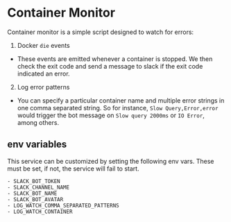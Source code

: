 # Container Monitor

Container monitor is a simple script designed to watch for errors:

1. Docker `die` events
- These events are emitted whenever a container is stopped. We then check the exit code and send a message to slack if the exit code indicated an error.
2. Log error patterns
- You can specify a particular container name and multiple error strings in one comma separated string. So for instance, `Slow Query,Error,error` would trigger the bot message on `Slow query 2000ms` or `IO Error`, among others.

## env variables 

This service can be customized by setting the following env vars. These must be set, if not, the service will fail to start.

```
- SLACK_BOT_TOKEN
- SLACK_CHANNEL_NAME
- SLACK_BOT_NAME
- SLACK_BOT_AVATAR
- LOG_WATCH_COMMA_SEPARATED_PATTERNS
- LOG_WATCH_CONTAINER
```
